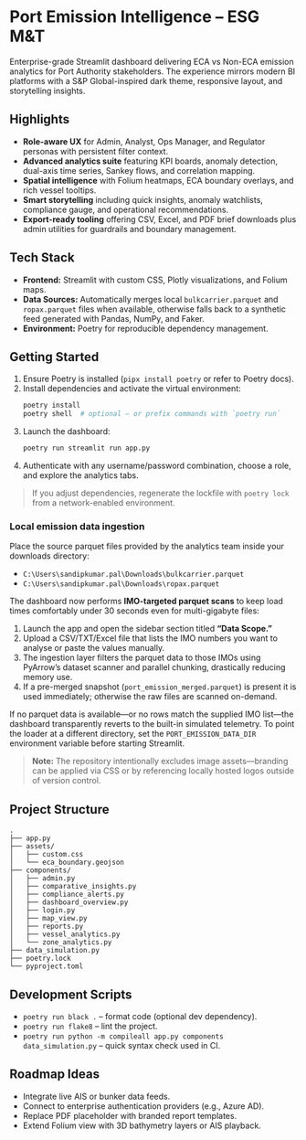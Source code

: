 # Port Emission Intelligence – ESG M&T

Enterprise-grade Streamlit dashboard delivering ECA vs Non-ECA emission analytics for Port Authority stakeholders. The experience mirrors modern BI platforms with a S&P Global-inspired dark theme, responsive layout, and storytelling insights.

## Highlights
- **Role-aware UX** for Admin, Analyst, Ops Manager, and Regulator personas with persistent filter context.
- **Advanced analytics suite** featuring KPI boards, anomaly detection, dual-axis time series, Sankey flows, and correlation mapping.
- **Spatial intelligence** with Folium heatmaps, ECA boundary overlays, and rich vessel tooltips.
- **Smart storytelling** including quick insights, anomaly watchlists, compliance gauge, and operational recommendations.
- **Export-ready tooling** offering CSV, Excel, and PDF brief downloads plus admin utilities for guardrails and boundary management.

## Tech Stack
- **Frontend:** Streamlit with custom CSS, Plotly visualizations, and Folium maps.
- **Data Sources:** Automatically merges local `bulkcarrier.parquet` and `ropax.parquet` files when available, otherwise falls back to a synthetic feed generated with Pandas, NumPy, and Faker.
- **Environment:** Poetry for reproducible dependency management.

## Getting Started
1. Ensure Poetry is installed (`pipx install poetry` or refer to Poetry docs).
2. Install dependencies and activate the virtual environment:
   ```bash
   poetry install
   poetry shell  # optional – or prefix commands with `poetry run`
   ```
3. Launch the dashboard:
   ```bash
   poetry run streamlit run app.py
   ```
4. Authenticate with any username/password combination, choose a role, and explore the analytics tabs.

> If you adjust dependencies, regenerate the lockfile with `poetry lock` from a network-enabled environment.

### Local emission data ingestion

Place the source parquet files provided by the analytics team inside your downloads directory:

- `C:\Users\sandipkumar.pal\Downloads\bulkcarrier.parquet`
- `C:\Users\sandipkumar.pal\Downloads\ropax.parquet`

The dashboard now performs **IMO-targeted parquet scans** to keep load times comfortably under 30 seconds even for multi-gigabyte files:

1. Launch the app and open the sidebar section titled **“Data Scope.”**
2. Upload a CSV/TXT/Excel file that lists the IMO numbers you want to analyse or paste the values manually.
3. The ingestion layer filters the parquet data to those IMOs using PyArrow’s dataset scanner and parallel chunking, drastically reducing memory use.
4. If a pre-merged snapshot (`port_emission_merged.parquet`) is present it is used immediately; otherwise the raw files are scanned on-demand.

If no parquet data is available—or no rows match the supplied IMO list—the dashboard transparently reverts to the built-in simulated telemetry. To point the loader at a different directory, set the `PORT_EMISSION_DATA_DIR` environment variable before starting Streamlit.

> **Note:** The repository intentionally excludes image assets—branding can be applied via CSS or by referencing locally hosted logos outside of version control.

## Project Structure
```
.
├── app.py
├── assets/
│   ├── custom.css
│   └── eca_boundary.geojson
├── components/
│   ├── admin.py
│   ├── comparative_insights.py
│   ├── compliance_alerts.py
│   ├── dashboard_overview.py
│   ├── login.py
│   ├── map_view.py
│   ├── reports.py
│   ├── vessel_analytics.py
│   └── zone_analytics.py
├── data_simulation.py
├── poetry.lock
└── pyproject.toml
```

## Development Scripts
- `poetry run black .` – format code (optional dev dependency).
- `poetry run flake8` – lint the project.
- `poetry run python -m compileall app.py components data_simulation.py` – quick syntax check used in CI.

## Roadmap Ideas
- Integrate live AIS or bunker data feeds.
- Connect to enterprise authentication providers (e.g., Azure AD).
- Replace PDF placeholder with branded report templates.
- Extend Folium view with 3D bathymetry layers or AIS playback.
